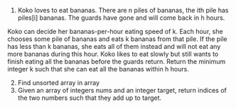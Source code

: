 1. Koko loves to eat bananas. There are n piles of bananas, the ith pile has piles[i] bananas. The guards have gone and will come back in h hours.

Koko can decide her bananas-per-hour eating speed of k. Each hour, she chooses some pile of bananas and eats k bananas from that pile. If the pile has less than k bananas, she eats all of them instead and will not eat any more bananas during this hour.
Koko likes to eat slowly but still wants to finish eating all the bananas before the guards return.
Return the minimum integer k such that she can eat all the bananas within h hours.

2. Find unsorted array in array
3. Given an array of integers nums and an integer target, return indices of the two numbers such that they add up to target.